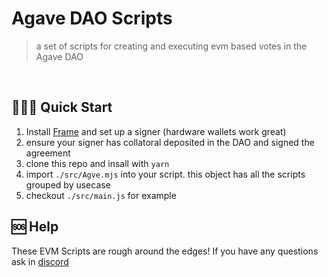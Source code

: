 # Agave DAO Scripts

> a set of scripts for creating and executing evm based votes in the Agave DAO

<br/>

## 🏃🏾‍♂️ Quick Start

1. Install [Frame](https://frame.sh) and set up a signer (hardware wallets work great)
2. ensure your signer has collatoral deposited in the DAO and signed the agreement
3. clone this repo and insall with `yarn`
4. import `./src/Agve.mjs` into your script. this object has all the scripts grouped by usecase
5. checkout `./src/main.js` for example

## 🆘 Help
These EVM Scripts are rough around the edges! If you have any questions ask in [discord](https://discord.gg/)
